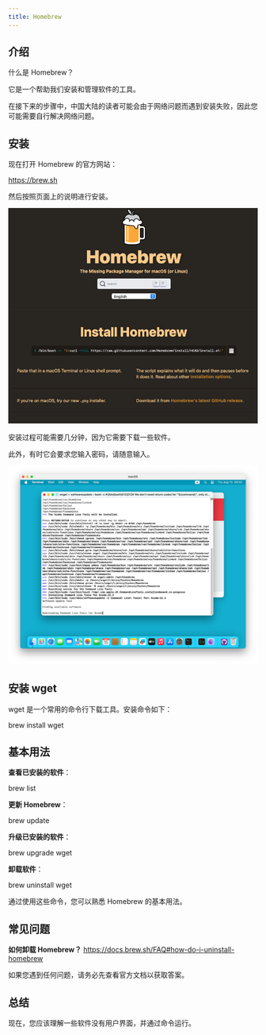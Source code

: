 ```yaml
---
title: Homebrew
---
```


## 介绍

什么是 Homebrew？

它是一个帮助我们安装和管理软件的工具。

在接下来的步骤中，中国大陆的读者可能会由于网络问题而遇到安装失败，因此您可能需要自行解决网络问题。

## 安装

现在打开 Homebrew 的官方网站：

https://brew.sh

然后按照页面上的说明进行安装。

![](./images/01-Homebrew_1.png)

安装过程可能需要几分钟，因为它需要下载一些软件。

此外，有时它会要求您输入密码，请随意输入。

![](./images/01-Homebrew_2.png)

## 安装 wget

wget 是一个常用的命令行下载工具。安装命令如下：

brew install wget

## 基本用法

**查看已安装的软件**：

brew list

**更新 Homebrew**：

brew update

**升级已安装的软件**：

brew upgrade wget

**卸载软件**：

brew uninstall wget

通过使用这些命令，您可以熟悉 Homebrew 的基本用法。

## 常见问题

**如何卸载 Homebrew？** https://docs.brew.sh/FAQ#how-do-i-uninstall-homebrew

如果您遇到任何问题，请务必先查看官方文档以获取答案。

## 总结

现在，您应该理解一些软件没有用户界面，并通过命令运行。
